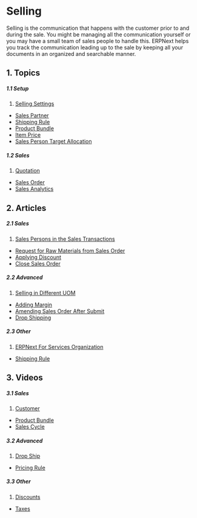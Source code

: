 <!-- add-breadcrumbs -->
# Selling

Selling is the communication that happens with the customer prior to and
during the sale. You might be managing all the communication yourself or you
may have a small team of sales people to handle this. ERPNext helps you track
the communication leading up to the sale by keeping all your documents in an
organized and searchable manner.

## 1. Topics
##### 1.1 Setup

1. [Selling Settings](/docs/user/manual/en/selling/selling-settings)
- [Sales Partner](/docs/user/manual/en/selling/sales-partner)
- [Shipping Rule](/docs/user/manual/en/selling/shipping-rule)
- [Product Bundle](/docs/user/manual/en/selling/product-bundle)
- [Item Price](/docs/user/manual/en/selling/item-price)
- [Sales Person Target Allocation](/docs/user/manual/en/selling/sales-person-target-allocation)

##### 1.2 Sales
1. [Quotation](/docs/user/manual/en/selling/quotation)
- [Sales Order](/docs/user/manual/en/selling/sales-order)
- [Sales Analytics](/docs/user/manual/en/selling/sales-analytics)

## 2. Articles
##### 2.1 Sales
1. [Sales Persons in the Sales Transactions](/docs/user/manual/en/selling/articles/sales-persons-in-the-sales-transactions)
- [Request for Raw Materials from Sales Order](/docs/user/manual/en/selling/articles/request-for-raw-materials-from-sales-order)
- [Applying Discount](/docs/user/manual/en/selling/articles/applying-discount)
- [Close Sales Order](/docs/user/manual/en/selling/articles/close-sales-order)

##### 2.2 Advanced
1. [Selling in Different UOM](/docs/user/manual/en/selling/articles/Selling-in-different-UOM)
- [Adding Margin](/docs/user/manual/en/selling/articles/adding-margin)
- [Amending Sales Order After Submit](/docs/user/manual/en/selling/articles/amending-sales-order-after-submit)
- [Drop Shipping](/docs/user/manual/en/selling/articles/drop-shipping)

##### 2.3 Other
1. [ERPNext For Services Organization](/docs/user/manual/en/selling/articles/erpnext-for-services-organization)
- [Shipping Rule](/docs/user/manual/en/selling/articles/shipping-rule)

## 3. Videos
##### 3.1 Sales
1. [Customer](/docs/user/videos/learn/customer-and-supplier.html)
- [Product Bundle](/docs/user/videos/learn/product-bundle.html)
- [Sales Cycle](/docs/user/videos/learn/sales-cycle.html)

##### 3.2 Advanced
1. [Drop Ship](/docs/user/videos/learn/drop-ship.html)
- [Pricing Rule](/docs/user/videos/learn/pricing-rule.html)

##### 3.3 Other 
1. [Discounts](/docs/user/videos/learn/discounts.html)
- [Taxes](/docs/user/videos/learn/taxes.html)
